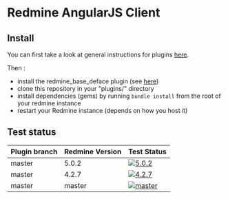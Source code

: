 Redmine AngularJS Client
========================

Install
-------

You can first take a look at general instructions for plugins [here](http://www.redmine.org/wiki/redmine/Plugins).

Then :

* install the redmine_base_deface plugin (see [here](https://github.com/jbbarth/redmine_base_deface))
* clone this repository in your "plugins/" directory
* install dependencies (gems) by running `bundle install` from the root of your redmine instance
* restart your Redmine instance (depends on how you host it)

Test status
----------


|Plugin branch| Redmine Version | Test Status      |
|-------------|-----------------|------------------|
|master       | 5.0.2           | [![5.0.2][1]][5] |
|master       | 4.2.7           | [![4.2.7][2]][5] |
|master       | master          | [![master][4]][5]|

[1]: https://github.com/nanego/redmine_angular_ui/actions/workflows/5_0_2.yml/badge.svg
[2]: https://github.com/nanego/redmine_angular_ui/actions/workflows/4_2_7.yml/badge.svg
[4]: https://github.com/nanego/redmine_angular_ui/actions/workflows/master.yml/badge.svg
[5]: https://github.com/nanego/redmine_angular_ui/actions

